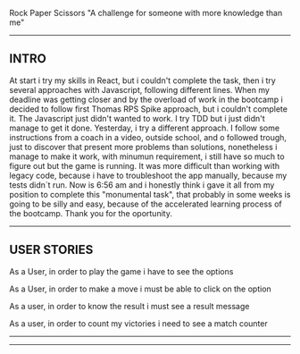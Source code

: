 Rock Paper Scissors
"A challenge for someone with more knowledge than me"


--------------------------------------------------------------------------------------------------------------
INTRO
--------------------------------------------------------------------------------------------------------------

At start i try my skills in React, but i couldn't complete the task, then i try several approaches with Javascript, following different lines.
When my deadline was getting closer and by the overload of work in the  bootcamp i decided to follow first Thomas RPS Spike approach, but i couldn't complete it. The Javascript just didn't wanted to work. I try TDD but i just didn't manage to get it done.
Yesterday, i try a different approach. I follow some instructions from a coach in a video, outside school, and o followed trough, just to discover that present more problems than solutions, nonetheless i manage to make it work, with minumun requirement, i still have so much to figure out but the game is running. It was more difficult than working with legacy code, because i have to troubleshoot the app manually, because my tests didn´t run. Now is 6:56 am and i honestly think i gave it all from my position to complete this "monumental task", that probably in some weeks is going to be silly and easy, because of the accelerated learning process of the bootcamp.
Thank you for the oportunity.

-----------------------------------------------------------------------------------------------------------------
USER STORIES
-----------------------------------------------------------------------------------------------------------------

As a User, 
in order to play the game 
i have to see the options

As a User,
in order to make a move
i must be able to click on the option

As a user,
in order to know the result
i must see a result message

As a user,
in order to count my victories
i need to see a match counter

-----------------------------------------------------------------------------------------------------------------
-----------------------------------------------------------------------------------------------------------------



